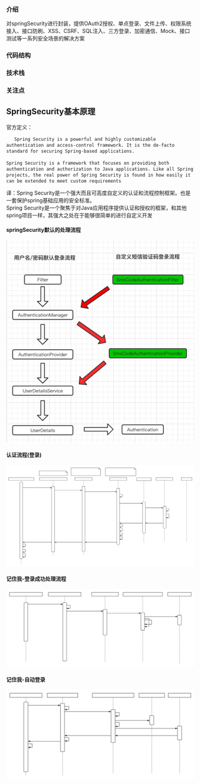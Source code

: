 ### 介绍  
对springSecurity进行封装，提供OAuth2授权、单点登录、文件上传、权限系统接入、接口防刷、XSS、CSRF、SQL注入、三方登录、加密通信、Mock、接口测试等一系列安全场景的解决方案
### 代码结构  

### 技术栈  

### 关注点  

## SpringSecurity基本原理  

官方定义：
```
   Spring Security is a powerful and highly customizable authentication and access-control framework. It is the de-facto standard for securing Spring-based applications.  

Spring Security is a framework that focuses on providing both authentication and authorization to Java applications. Like all Spring projects, the real power of Spring Security is found in how easily it can be extended to meet custom requirements
```  
译：Spring Security是一个强大而且可高度自定义的认证和流程控制框架。也是一套保护spring基础应用的安全标准。  
   Spring Security是一个聚焦于对Java应用程序提供认证和授权的框架，和其他spring项目一样，其强大之处在于能够很简单的进行自定义开发

#### springSecurity默认的处理流程  

![默认处理流程](https://github.com/momokanni/SecurityGroup/blob/master/img/process/%E9%BB%98%E8%AE%A4%E5%A4%84%E7%90%86%E6%B5%81%E7%A8%8B.png)  

#### 认证流程(登录)
![认证流程](https://github.com/momokanni/SecurityGroup/blob/master/img/process/%E8%AE%A4%E8%AF%81%E6%B5%81%E7%A8%8B%E6%A2%B3%E7%90%86(%E7%99%BB%E5%BD%95).svg)  

#### 记住我-登录成功处理流程  

![记住我-登录成功处理流程](https://github.com/momokanni/SecurityGroup/blob/master/img/process/%E8%AE%B0%E4%BD%8F%E6%88%91-%E7%99%BB%E5%BD%95%E6%88%90%E5%8A%9F%E5%A4%84%E7%90%86%E6%B5%81%E7%A8%8B.svg)  

#### 记住我-自动登录  

![记住我-自动登录](https://github.com/momokanni/SecurityGroup/blob/master/img/process/%E8%AE%B0%E4%BD%8F%E6%88%91-%E8%87%AA%E5%8A%A8%E7%99%BB%E5%BD%95.svg) 


